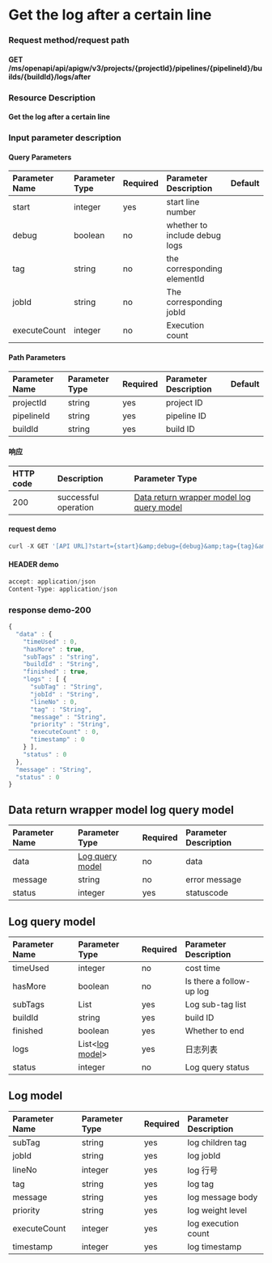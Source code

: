 #  Get the log after a certain line

### Request method/request path

#### GET  /ms/openapi/api/apigw/v3/projects/{projectId}/pipelines/{pipelineId}/builds/{buildId}/logs/after

### Resource Description

#### Get the log after a certain line

### Input parameter description

#### Query Parameters

| Parameter Name | Parameter Type | Required | Parameter Description | Default |
| :--- | :--- | :--- | :--- | :--- |
| start | integer | yes | start line number |  |
| debug | boolean | no | whether to include debug logs |  |
| tag | string | no | the corresponding elementId |  |
| jobId | string | no | The corresponding jobId |  |
| executeCount | integer | no | Execution count |  |

#### Path Parameters

| Parameter Name | Parameter Type | Required | Parameter Description | Default |
| :--- | :--- | :--- | :--- | :--- |
| projectId | string | yes | project ID |  |
| pipelineId | string | yes | pipeline ID |  |
| buildId | string | yes | build ID |  |

#### 响应

| HTTP code | Description | Parameter Type |
| :--- | :--- | :--- |
| 200 | successful operation | [Data return wrapper model log query model](get-the-log-after-a-certain-line.md) |

#### request demo

```javascript
curl -X GET '[API URL]?start={start}&amp;debug={debug}&amp;tag={tag}&amp;jobId={jobId}&amp;executeCount={executeCount}'
```

#### HEADER demo

```javascript
accept: application/json
Content-Type: application/json
```

### response demo-200

```javascript
{
  "data" : {
    "timeUsed" : 0,
    "hasMore" : true,
    "subTags" : "string",
    "buildId" : "String",
    "finished" : true,
    "logs" : [ {
      "subTag" : "String",
      "jobId" : "String",
      "lineNo" : 0,
      "tag" : "String",
      "message" : "String",
      "priority" : "String",
      "executeCount" : 0,
      "timestamp" : 0
    } ],
    "status" : 0
  },
  "message" : "String",
  "status" : 0
}
```

## Data return wrapper model log query model

| Parameter Name | Parameter Type | Required | Parameter Description |
| :--- | :--- | :--- | :--- |
| data | [Log query model](get-the-log-after-a-certain-line.md) | no | data |
| message | string | no | error message |
| status | integer | yes | statuscode |

## Log query model

| Parameter Name | Parameter Type | Required | Parameter Description |
| :--- | :--- | :--- | :--- |
| timeUsed | integer | no   | cost time |
| hasMore | boolean | no | Is there a follow-up log |
| subTags | List | yes | Log sub-tag list |
| buildId | string | yes | build ID |
| finished | boolean | yes | Whether to end |
| logs | List&lt;[log model](get-the-log-after-a-certain-line.md)&gt; | yes | 日志列表 |
| status | integer | no | Log query status |

## Log model

| Parameter Name | Parameter Type | Required | Parameter Description |
| :--- | :--- | :--- | :--- |
| subTag | string | yes | log children tag |
| jobId | string | yes | log jobId |
| lineNo | integer | yes | log 行号 |
| tag | string | yes | log  tag |
| message | string | yes | log message body |
| priority | string | yes | log weight level |
| executeCount | integer | yes | log execution count |
| timestamp | integer | yes |  log timestamp |

